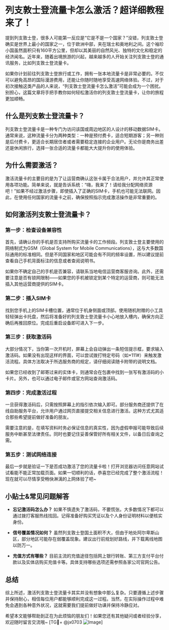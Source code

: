 # 列支敦士登流量卡怎么激活？超详细教程来了！

提到列支敦士登，很多人可能第一反应是“它是不是一个国家？”没错，列支敦士登确实是世界上最小的国家之一，位于欧洲中部，夹在瑞士和奥地利之间。这个袖珍小国虽然面积只有160平方公里，但却以其美丽的自然风光、独特的文化和稳定的经济闻名。近年来，随着出境旅游的兴起，越来越多的人开始关注列支敦士登的通讯服务，比如列支敦士登流量卡。

如果你计划前往列支敦士登旅行或工作，拥有一张本地流量卡是非常必要的。不仅可以避免高昂的国际漫游费用，还能让你随时随地享受高速网络体验。不过，对于初次接触这类产品的人来说，“列支敦士登流量卡怎么激活”可能会成为一个困扰。别担心，这篇文章将手把手教你如何轻松激活你的列支敦士登流量卡，让你的旅程更加顺畅。

## 什么是列支敦士登流量卡？

列支敦士登流量卡是一种专门为访问该国或周边地区的人设计的移动数据SIM卡。通常来说，这种流量卡分为两种类型：一种是预付费卡，适合短期游客；另一种则是后付费卡，更适合长期居住者或者需要稳定连接的企业用户。无论你是商务出差还是休闲旅行，选择一张合适的流量卡都能大大提升你的使用体验。

## 为什么需要激活？

激活流量卡的主要目的是为了让运营商确认这张卡属于合法用户，并允许其正常使用各项功能。简单来说，就是告诉系统：“嗨，我来了！请给我分配网络资源吧！”如果不经过激活步骤，即使插入了正确的SIM卡，手机也可能无法联网。因此，在使用任何国家的流量卡之前，确保按照指示完成激活操作是非常重要的。

## 如何激活列支敦士登流量卡？

### 第一步：检查设备兼容性

首先，请确认你的手机是否支持所购买流量卡的工作频段。列支敦士登主要使用的网络制式为GSM（Global System for Mobile Communications），这与大多数国际通用的标准相同。但是不同国家和地区可能会有不同的频率设置，所以建议提前查看自己手机背面标注的信息或者查阅说明书。

如果你不确定自己的手机是否兼容，请联系当地电信运营商客服咨询。此外，还需要注意是否有锁网限制——如果您的手机被锁定到某个特定的运营商，则可能无法插入其他运营商提供的SIM卡。

### 第二步：插入SIM卡

找到您手机上的SIM卡槽位置，通常位于机身侧面或顶部。使用随机附赠的小工具轻轻弹出卡托盘，然后将准备好的列支敦士登流量卡小心地放入槽内，确保方向正确后再推回原位。完成后重启设备即可进入下一步。

### 第三步：获取激活码

大部分情况下，当你第一次开机时，屏幕上会自动弹出一条短信提示框，要求输入激活码。如果没有出现这样的界面，可以尝试拨打特定号码（如*111#）来触发激活流程。具体方法取决于所选服务商的规定，请仔细阅读随卡附带的说明文档。

如果您已经收到了邮寄过来的实体卡，则通常会在包裹中找到一张写有激活码的小卡片。另外，也可以通过电子邮件或官方网站查询激活码。

### 第四步：完成激活过程

一旦获得激活码后，只需按照屏幕上的指引依次输入即可。部分服务商还提供了在线自助服务平台，允许用户通过网页直接提交相关信息进行激活。这种方式尤其适合那些希望提前做好准备的朋友。

需要注意的是，在填写资料时务必保证信息的真实性，因为虚假申报可能导致后续服务中断甚至法律责任。同时也要记住妥善保管好所有相关文件，以备日后查询之需。

### 第五步：测试网络连接

最后一步就是验证一下是否成功激活了您的流量卡啦！打开浏览器访问任意网站试试看能不能正常加载页面。如果一切顺利的话，恭喜您已经完成了整个激活流程！现在就可以尽情享受畅快淋漓的上网体验了吧~

## 小贴士&常见问题解答

- **忘记激活码怎么办？** 如果不慎遗失了激活码，不要慌张。大多数情况下都可以通过拨打客服热线找回。记得准备好购买凭证以及个人身份证明材料以便核实身份。
  
- **信号覆盖情况如何？** 虽然列支敦士登国土面积不大，但由于地处阿尔卑斯山区，部分地区可能存在弱覆盖现象。建议出行前规划好路线，并下载离线地图以防万一。

- **充值方式有哪些？** 目前主流的充值途径包括网上银行转账、第三方支付平台付款以及实体店购买充值卡等。具体支持哪些选项还需参照各家公司官网公告。

## 总结

综上所述，激活列支敦士登流量卡其实并没有想象中那么复杂。只要遵循上述步骤并保持耐心，相信每位用户都能够顺利完成这一过程。当然，在实际操作过程中难免会遇到各种意外状况，这就需要我们提前做好功课并保持冷静应对。

希望本文能够帮助到正在为此烦恼的朋友们！如果您还有其他疑问或者经验分享，欢迎随时留言交流哦~ [TG💪+ @jx0703 ![Image](https://github.com/user-attachments/assets/dbca1d08-cadb-493c-b0ec-ad6f7a83f270)]